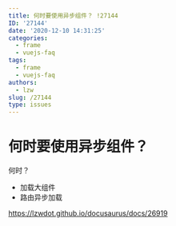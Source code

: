 ```yaml
---
title: 何时要使用异步组件？ !27144
ID: '27144'
date: '2020-12-10 14:31:25'
categories:
  - frame
  - vuejs-faq
tags:
  - frame
  - vuejs-faq
authors:
  - lzw
slug: /27144
type: issues
---
```


# 何时要使用异步组件？

何时？

- 加载大组件
- 路由异步加载

https://lzwdot.github.io/docusaurus/docs/26919
 
 
 
 
 
 
 
 
 
 
 
 
 
 
 
 
 
 
 
 
 
 
 
 
 
